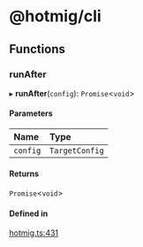 # @hotmig/cli

## Functions

### runAfter

▸ **runAfter**(`config`): `Promise`<`void`\>

#### Parameters

| Name | Type |
| :------ | :------ |
| `config` | `TargetConfig` |

#### Returns

`Promise`<`void`\>

#### Defined in

[hotmig.ts:431](https://github.com/Knaackee/hotmig/blob/306dd08/packages/cli/src/hotmig.ts#L431)
